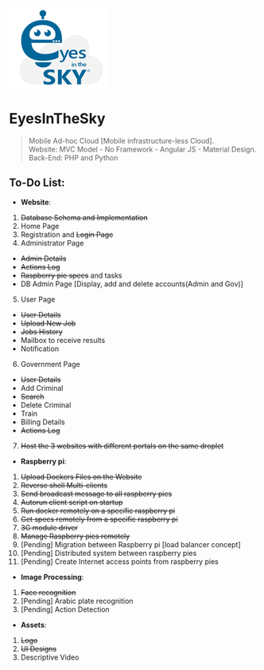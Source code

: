 ![alt text][logo]

[logo]: https://github.com/SherineSameh/EyesInTheSky/blob/Users/public/assets/img/icon.png "Logo"

# EyesInTheSky

> Mobile Ad-hoc Cloud [Mobile infrastructure-less Cloud].  
> Website: MVC Model - No Framework - Angular JS - Material Design.  
> Back-End: PHP and Python

## To-Do List:

* **Website**:
1. ~~Database Schema and Implementation~~
2. Home Page
3. Registration and ~~Login Page~~
4. Administrator Page
  * ~~Admin Details~~
  * ~~Actions Log~~
  * ~~Raspberry pie specs~~ and tasks
  * DB Admin Page [Display, add and delete accounts(Admin and Gov)]
5. User Page
  * ~~User Details~~
  * ~~Upload New Job~~
  * ~~Jobs History~~
  * Mailbox to receive results
  * Notification
6. Government Page
  * ~~User Details~~
  * Add Criminal
  * ~~Search~~
  * Delete Criminal
  * Train  
  * Billing Details
  * ~~Actions Log~~
7. ~~Host the 3 websites with different portals on the same droplet~~

* **Raspberry pi**:
1. ~~Upload Dockers Files on the Website~~
2. ~~Reverse shell Multi-clients~~
3. ~~Send broadcast message to all raspberry pies~~
4. ~~Autorun client script on startup~~
5. ~~Run docker remotely on a specific raspberry pi~~
6. ~~Get specs remotely from a specific raspberry pi~~
7. ~~3G module driver~~
8. ~~Manage Raspberry pies remotely~~
9. [Pending] Migration between Raspberry pi [load balancer concept]
10. [Pending] Distributed system between raspberry pies
11. [Pending] Create Internet access points from raspberry pies

* **Image Processing**:
1. ~~Face recognition~~
2. [Pending] Arabic plate recognition
3. [Pending] Action Detection

* **Assets**:
1. ~~Logo~~
2. ~~UI Designs~~
3. Descriptive Video
